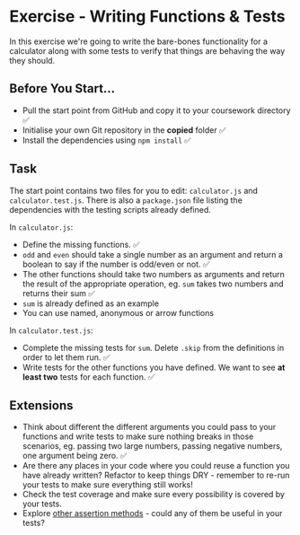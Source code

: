 # Exercise - Writing Functions & Tests

In this exercise we're going to write the bare-bones functionality for a calculator along with some tests to verify that things are behaving the way they should.

## Before You Start...

- Pull the start point from GitHub and copy it to your coursework directory ✅ 
- Initialise your own Git repository in the **copied** folder ✅
- Install the dependencies using `npm install` ✅

## Task

The start point contains two files for you to edit: `calculator.js` and `calculator.test.js`. There is also a `package.json` file listing the dependencies with the testing scripts already defined. 

In `calculator.js`:

- Define the missing functions. ✅
- `odd` and `even` should take a single number as an argument and return a boolean to say if the number is odd/even or not. ✅
- The other functions should take two numbers as arguments and return the result of the appropriate operation, eg. `sum` takes two numbers and returns their sum ✅
- `sum` is already defined as an example 
- You can use named, anonymous or arrow functions 

In `calculator.test.js`:

- Complete the missing tests for `sum`. Delete `.skip` from the definitions in order to let them run. ✅
- Write tests for the other functions you have defined. We want to see **at least two** tests for each function. ✅

## Extensions

- Think about different the different arguments you could pass to your functions and write tests to make sure nothing breaks in those scenarios, eg. passing two large numbers, passing negative numbers, one argument being zero. ✅
- Are there any places in your code where you could reuse a function you have already written? Refactor to keep things DRY - remember to re-run your tests to make sure everything still works!
- Check the test coverage and make sure every possibility is covered by your tests. 
- Explore [other assertion methods](https://jestjs.io/docs/expect) - could any of them be useful in your tests?